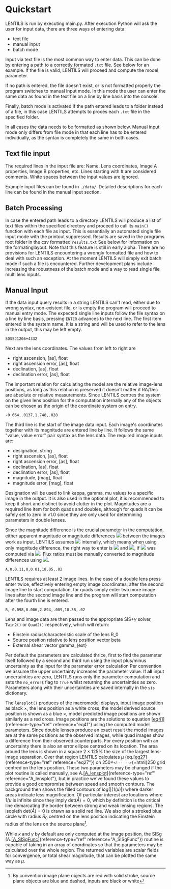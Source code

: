 # Quickstart

LENTILS is run by executing main.py. After execution Python will ask the user for input data, there are three ways
of entering data:

-   text file
-   manual input
-   batch mode

Input via text file is the most common way to enter data. This can be
done by entering a path to a correctly formated ```.txt``` file. See below for an example. If the file is 
valid, LENTILS will proceed and compute the model parameter.

If no path is entered, the file doesn't exist, or is not
formatted properly the program switches to manual input mode. In this
mode the user can enter the same data as found in the text file on a line by
line basis into the console.

Finally, batch mode is activated if the path
entered leads to a folder instead of a file, in this case LENTILS attempts to proces each ```.txt``` file in the specified folder.

In all cases the data needs to be formatted as shown below. Manual input
mode only differs from file mode in that each line has to be entered
individually, as the syntax is completely the same in both cases.

## Text file input

The required lines in the input file are: Name, Lens coordinates, Image
A properties, Image B properties, etc. Lines starting with \# are
considered comments. White spaces between the input
values are ignored.

Example input files can be found in ```./data/```. Detailed descriptions for each line can be found in the manual input
section.

## Batch Processing

In case the entered path leads to a directory LENTILS will produce a
list of text files within the specified directory and proceed to call
its ```main()``` function with each file as input. This is essentially an
automated single file input mode with the printout suppressed. Results
are saved in the programs root folder in the csv formatted ```results.txt```
See below for information on the formatinglayout. Note that this feature is still in early alpha.
There are no provisions for LENTILS encountering a wrongly formatted
file and how to deal with such an exception. At the moment LENTILS will
simply exit batch mode if such a file is encountered. Further
development plans include increasing the robustness of the batch mode
and a way to read single file multi lens inputs.

## Manual Input

If the data input query results in a string LENTILS can't read, either
due to wrong syntax, non-existent file, or is empty the program will
proceed to manual entry mode. The expected single line inputs follow the
file syntax on a line by line basis, pressing ```ENTER``` advances to the
next line.
The first item entered is the system name. It is a string and will be
used to refer to the lens in the output, this may be left empty.

```
SDSSJ1206+4332
```

Next are the lens coordinates. The values from left to right are

-   right ascension, [as],  float
-   right ascension error, [as], float
-   declination, [as], float
-   declination error, [as], float

The important relation for calculating the model are the relative
image-lens positions, as long as this relation is preserved it doesn't
matter if RA/Dec are absolute or relative measurements. Since LENTILS
centres the system on the given lens position for the computation
internally any of the objects can be chosen as the origin of the
coordinate system on entry.

```
-0.664,.0137,1.748,.028
```

The third line is the start of the image data input. Each image's
coordinates together with its magnitude are entered line by line. It
follows the same "value, value error" pair syntax as the lens data. The
required image inputs are:

-   designation, string
-   right ascension, [as], float
-   right ascension error, [as], float
-   declination, [as], float
-   declination error, [as], float
-   magnitude, [mag], float
-   magnitude error, [mag], float

Designation will be used to link kappa, gamma, mu values to a
specific image in the output. It is also used in the optional plot, it is recommended
to keep it short and distinct to avoid clutter in the plot.
Magnitudes are a required line item for both quads and doubles, although
for quads it can be safely set to zero in v1.0 since they are only used
for determining parameters in double lenses.

Since the magnitude difference is the crucial parameter in the computation, either
apparent magnitude or magnitude differences <img src="https://render.githubusercontent.com/render/math?math=$\Delta m$"> between the
images work as input. LENTILS assumes <img src="https://render.githubusercontent.com/render/math?math=$\Delta m=m_B-m_A$"> internally, which means when using only magnitude difference, the right way to enter is <img src="https://render.githubusercontent.com/render/math?math=$m_A=0$">
and <img src="https://render.githubusercontent.com/render/math?math=$m_B=\Delta m$">, if <img src="https://render.githubusercontent.com/render/math?math=$\Delta m$"> was computed via <img src="https://render.githubusercontent.com/render/math?math=$\Delta m=m_B-m_A$">.
Flux ratios must be manually converted to magnitude differences using
<img src="https://render.githubusercontent.com/render/math?math=$\Delta m=-2.5log(f_b/f_a)$">.

```
A,0,0.11,0,0.01,18.05,.02
```

LENTILS requires at least 2 image lines. In the case of a double lens
press enter twice, effectively entering empty image coordinates, after
the second image line to start computation, for quads simply enter two
more image lines after the second image line and the program will start
computation after the fourth line is entered.

```
B,-0.098,0.006,2.894,.009,18.38,.02
```

Lens and image data are then passed to the appropriate SIS+$\gamma$
solver, ```Twin2()``` or ```Quad2()``` respectively, which will return:

-   Einstein radius/characteristic scale of the lens R_0
-   Source position relative to lens position vector beta 
-   External shear vector gamma_{ext}

Per default the parameters are calculated thrice, first to find the
parameter itself followed by a second and third run using the
input plus/minus uncertainty as the input for the parameter error calculation
Per convention we assume the upper uncertainty increases
the parameter value. 
If **all** input uncertainties are zero,
LENTILS runs only the parameter computation and sets the ```no_error$```
flag to ```True``` whilst returning the uncertainties as zero. Parameters
along with their uncertainties are saved internally in the ```sis```
dictionary.








The ```lensplot()``` produces of the macromodel displays, input
image position as black $\times$, the lens position as a white cross,
the model derived source position is shown as a blue $\times$, model
predicted image positions are shown similarly as a red cross. Image
positions are the solutions to equation
[\[eq41\]](#eq41){reference-type="ref" reference="eq41"} using the
computed model parameters. Since double lenses produce an exact result
the model images are at the same positions as the observed images, while
quad images show a difference from their observed counterparts. For
every position with an uncertainty there is also an error ellipse
centred on its location. The area around the lens is shown in a square
$2\times125\%$ the size of the largest lens-image separation. Over that
region LENTILS calculates $\mu$
(eq.[\[eq27\]](#eq27){reference-type="ref" reference="eq27"}) on
250$\times$`<!-- -->`{=html}250 grid centred on the lens position. These
two parameters may be changed if the plot routine is called manually,
see A.[\[A_lensplot\]](#A_lensplot){reference-type="ref"
reference="A_lensplot"}, but in practice we've found these values to
provide a good compromise between speed and smooth contours. The
background then shows the filled contours of $log(|(1/\mu)|)$ where
darker areas indicate less magnification. Of particular interest are
locations where $1/\mu$ is infinite since they imply det$(\hat{A})=0$,
which by definition is the critical line demarcating the border between
strong and weak lensing regions. The isopleth det($\hat{A})=0$ is drawn
as a solid red line. We also plot a stroked blue circle with radius
$R_0$ centred on the lens position indicating the Einstein radius of the
lens on the source plane[^1].

While $\kappa$ and $\gamma$ by default are only computed at the image
position, the SISg (A.[\[A_SISgFunc\]](#A_SISgFunc){reference-type="ref"
reference="A_SISgFunc"}) routine is capable of taking in an array of
coordinates so that the parameters may be calculated over the whole
region. The returned variables are scalar fields for convergence, or
total shear magnitude, that can be plotted the same way as $\mu$.

[^1]: By convention image plane objects are red with solid stroke,
    source plane objects are blue and dashed, inputs are black or white
